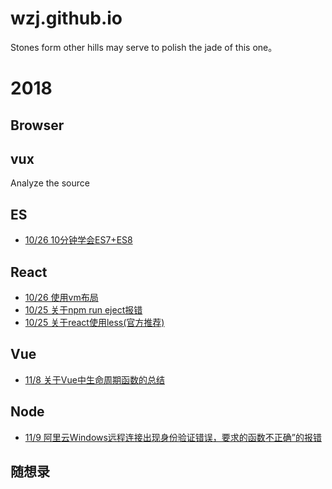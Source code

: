 # wzj.github.io
Stones form other hills may serve to polish the jade of this one。

# 2018
## Browser
## vux
Analyze the source
## ES
+ [10/26  10分钟学会ES7+ES8](https://www.cnblogs.com/zhuanzhuanfe/p/7493433.html)
## React
+ [10/26  使用vm布局](https://github.com/gaohan1994/react-vw-layout)
+ [10/25  关于npm run eject报错](https://github.com/SkyWblack/wzj.github.io/issues/2)
+ [10/25  关于react使用less(官方推荐)](https://github.com/SkyWblack/wzj.github.io/issues/1)
## Vue
+ [11/8  关于Vue中生命周期函数的总结](https://github.com/SkyWblack/wzj.github.io/issues/4)

## Node
+ [11/9  阿里云Windows远程连接出现身份验证错误，要求的函数不正确”的报错](https://blog.csdn.net/qq_23944441/article/details/80569778)
## 随想录
 
